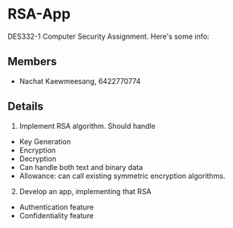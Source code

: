 # RSA-App
DES332-1 Computer Security Assignment. Here's some info:

## Members
- Nachat Kaewmeesang, 6422770774

## Details
1. Implement RSA algorithm. Should handle
  - Key Generation
  - Encryption
  - Decryption
  - Can handle both text and binary data
  - Allowance: can call existing symmetric encryption algorithms.
2. Develop an app, implementing that RSA
  - Authentication feature
  - Confidentiality feature
